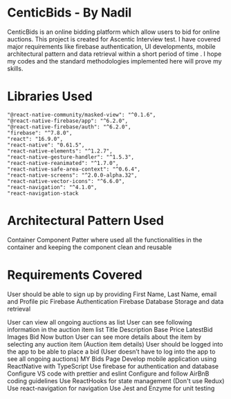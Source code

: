# CenticBids - By Nadil 

CenticBids is an online bidding platform which allow users to bid for online auctions. This project is created for Ascentic Interview test. I have covered major requirements like firebase authentication, UI developments, mobile architectural pattern and data retrieval  within a short period of time . I hope my codes and the standard methodologies implemented here will prove my skills. 

# Libraries Used
    "@react-native-community/masked-view": "^0.1.6",
    "@react-native-firebase/app": "^6.2.0",
    "@react-native-firebase/auth": "^6.2.0",
    "firebase": "^7.8.0",
    "react": "16.9.0",
    "react-native": "0.61.5",
    "react-native-elements": "^1.2.7",
    "react-native-gesture-handler": "^1.5.3",
    "react-native-reanimated": "^1.7.0",
    "react-native-safe-area-context": "^0.6.4",
    "react-native-screens": "^2.0.0-alpha.32",
    "react-native-vector-icons": "^6.6.0",
    "react-navigation": "^4.1.0",
    "react-navigation-stack
    
    
    
# Architectural Pattern Used
Container Component Patter where used all the functionalities in the container and keeping the component clean and reusable

# Requirements Covered

User should be able to sign up by providing First Name, Last Name, email and Profile pic
Firebase Authentication
Firebase Database Storage and data retrieval 

User can view all ongoing auctions as list
User can see following information in the auction item list
Title
Description
Base Price
LatestBid
Images
Bid Now button
User can see more details about the item by selecting any auction item (Auction item details)
User should be logged into the app to be able to place a bid (User doesn’t have to log into the app to see all ongoing auctions)
MY Bids Page
Develop mobile application using ReactNative with TypeScript
Use firebase for authentication and database
Configure VS code with prettier and eslint
Configure and follow AirBnB coding guidelines
Use ReactHooks for state management (Don't use Redux)
Use react-navigation for navigation
Use Jest and Enzyme for unit testing
 



